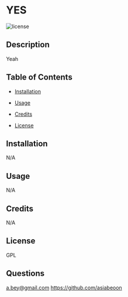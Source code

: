 
   
# YES
![license](https://img.shields.io/badge/license-GPL-blue.svg)

## Description
Yeah

## Table of Contents
- [Installation](#installation)

- [Usage](#usage)

- [Credits](#credits)

- [License](#license)

## Installation
N/A

## Usage
N/A

## Credits
N/A

## License
GPL


## Questions
a.bey@gmail.com
https://github.com/asiabeoon
